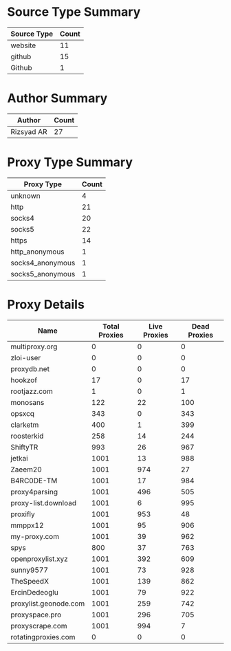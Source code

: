 # Source Type Summary

| Source Type | Count |
|-------------|-------|
| website | 11 |
| github | 15 |
| Github | 1 |


# Author Summary

| Author | Count |
|--------|-------|
| Rizsyad AR | 27 |


# Proxy Type Summary

| Proxy Type | Count |
|------------|-------|
| unknown | 4 |
| http | 21 |
| socks4 | 20 |
| socks5 | 22 |
| https | 14 |
| http_anonymous | 1 |
| socks4_anonymous | 1 |
| socks5_anonymous | 1 |


# Proxy Details

| Name | Total Proxies | Live Proxies | Dead Proxies |
|------|---------------|--------------|---------------|
| multiproxy.org | 0 | 0 | 0 |
| zloi-user | 0 | 0 | 0 |
| proxydb.net | 0 | 0 | 0 |
| hookzof | 17 | 0 | 17 |
| rootjazz.com | 1 | 0 | 1 |
| monosans | 122 | 22 | 100 |
| opsxcq | 343 | 0 | 343 |
| clarketm | 400 | 1 | 399 |
| roosterkid | 258 | 14 | 244 |
| ShiftyTR | 993 | 26 | 967 |
| jetkai | 1001 | 13 | 988 |
| Zaeem20 | 1001 | 974 | 27 |
| B4RC0DE-TM | 1001 | 17 | 984 |
| proxy4parsing | 1001 | 496 | 505 |
| proxy-list.download | 1001 | 6 | 995 |
| proxifly | 1001 | 953 | 48 |
| mmppx12 | 1001 | 95 | 906 |
| my-proxy.com | 1001 | 39 | 962 |
| spys | 800 | 37 | 763 |
| openproxylist.xyz | 1001 | 392 | 609 |
| sunny9577 | 1001 | 73 | 928 |
| TheSpeedX | 1001 | 139 | 862 |
| ErcinDedeoglu | 1001 | 79 | 922 |
| proxylist.geonode.com | 1001 | 259 | 742 |
| proxyspace.pro | 1001 | 296 | 705 |
| proxyscrape.com | 1001 | 994 | 7 |
| rotatingproxies.com | 0 | 0 | 0 |
